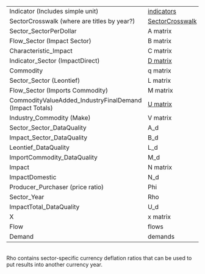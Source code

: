 | | |
| ----------- | ----------- |
| Indicator (Includes simple unit) | [indicators](https://github.com/USEPA/useeior/blob/master/format_specs/Model.md#indicators) |
| SectorCrosswalk (where are titles by year?) | <a href="https://github.com/ModelEarth/OpenFootprint/blob/main/impacts/2020/sectorcrosswalk.csv">SectorCrosswalk</a> |
| Sector_SectorPerDollar | A matrix |
| Flow_Sector (Impact Sector) | B matrix |
| Characteristic_Impact | C matrix |
| Indicator_Sector (ImpactDirect) | [D matrix](../charts/d3/chord-diagram/)  |
| Commodity | q matrix |
| Sector_Sector (Leontief) | L matrix |
| Flow_Sector (Imports Commodity) | M matrix |
| CommodityValueAdded_IndustryFinalDemand (Impact Totals) | [U matrix](https://github.com/USEPA/useeior/blob/master/format_specs/Model.md#indicators) |
| Industry_Commodity (Make) | V matrix |
| Sector\_Sector\_DataQuality | A_d |
| Impact\_Sector\_DataQuality | B_d |
| Leontief_DataQuality | L_d |
| ImportCommodity_DataQuality | M_d |
| Impact | N matrix |
| ImpactDomestic | N_d |
| Producer_Purchaser (price ratio) | Phi |
| Sector_Year | Rho |
| ImpactTotal_DataQuality | U_d |
| X | x matrix |
| Flow | flows |
| Demand | demands |

<br>Rho contains sector-specific currency deflation ratios that can be used to put results into another currency year.